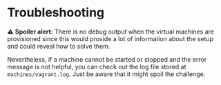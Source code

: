 # Troubleshooting

⚠️ **Spoiler alert:** There is no debug output when the virtual machines are provisioned since this would provide a lot of information about the setup and could reveal how to solve them.

Nevertheless, if a machine cannot be started or stopped and the error message is not helpful, you can check out the log file stored at `machines/vagrant.log`. Just be aware that it might spoil the challenge.
